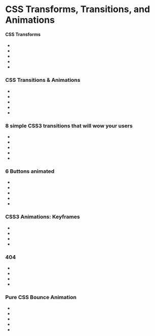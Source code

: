 #  CSS Transforms, Transitions, and Animations
####  CSS Transforms

- 
- 
- 
- 
- 


### CSS Transitions & Animations
- 
- 
- 
- 
- 


### 8 simple CSS3 transitions that will wow your users
- 
- 
- 
- 
- 

### 6 Buttons animated
- 
- 
- 
- 
- 
### CSS3 Animations: Keyframes
- 
- 
- 
- 
### 404
- 
- 
- 
- 

### Pure CSS Bounce Animation
- 
- 
- 
- 
- 
